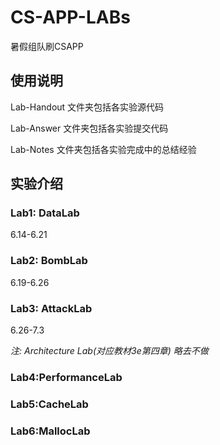 # CS-APP-LABs
暑假组队刷CSAPP



## 使用说明

Lab-Handout 文件夹包括各实验源代码

Lab-Answer 文件夹包括各实验提交代码

Lab-Notes 文件夹包括各实验完成中的总结经验



## 实验介绍

### Lab1: DataLab

6.14-6.21

### Lab2: BombLab

6.19-6.26

### Lab3: AttackLab

6.26-7.3

*注: Architecture Lab(对应教材3e第四章) 略去不做*

### Lab4:PerformanceLab



### Lab5:CacheLab



### Lab6:MallocLab